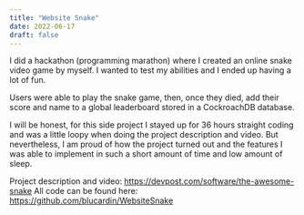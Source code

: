 ```yaml
---
title: "Website Snake"
date: 2022-06-17
draft: false
---
```


I did a hackathon (programming marathon) where I created an online snake video game by myself. I wanted to test my abilities and I ended up having a lot of fun. 

Users were able to play the snake game, then, once they died, add their score and name to a global leaderboard stored in a CockroachDB database. 

I will be honest, for this side project I stayed up for 36 hours straight coding and was a little loopy when doing the project description and video. But nevertheless, I am proud of how the project turned out and the features I was able to implement in such a short amount of time and low amount of sleep. 

Project description and video: https://devpost.com/software/the-awesome-snake
All code can be found here: https://github.com/blucardin/WebsiteSnake 

